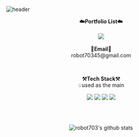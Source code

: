 ![header](https://capsule-render.vercel.app/api?type=waving&color=auto&height=300&section=header&text=MinJae's&fontSize=90&animation=fadeIn&fontAlignY=38&desc=This%20GitHub%20is%20a%20storage%20space%20for%20all%20my%20code!&descAlignY=51&descAlign=62)

<p align="center">
    <Strong>☁️Portfolio List☁️</Strong><br><br>
<a href="https://hits.seeyoufarm.com"><img src="https://hits.seeyoufarm.com/api/count/incr/badge.svg?url=https%3A%2F%2Fgithub.com%2Frobot703&count_bg=%238DC85F&title_bg=%23707070&icon=github.svg&icon_color=%23E7E7E7&title=hits&edge_flat=false"/></a>
<br><br>
<Strong>📧Email📧</Strong><br>robot70345@gmail.com<br>
</p>
<br>

<p align="center">
    <Strong>⚒️Tech Stack⚒️</Strong><br>
    💡used as the main
</p>

<p align="center" display="inline-block">
  <img src="https://img.shields.io/badge/JAVA-F7DF1E?style=for-the-badge&logo=java&logoColor=white"> 
    <img src="https://img.shields.io/badge/C++-E34F26?style=for-the-badge&logo=C++&logoColor=white">
    <img src="https://img.shields.io/badge/C-A8B9CC?style=for-the-badge&logo=C&logoColor=white">
    <img src="https://img.shields.io/badge/Python-3776AB?style=for-the-badge&logo=Python&logoColor=white"> 
</p><br>

<br>

<div align=center>

![robot703's github stats](https://github-readme-stats.vercel.app/api?username=robot703&show_icons=true)

